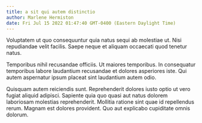 ```yaml
---
title: a sit qui autem distinctio
author: Marlene Hermiston
date: Fri Jul 15 2022 01:47:40 GMT-0400 (Eastern Daylight Time)
---
```

Voluptatem ut quo consequuntur quia natus sequi ab molestiae ut. Nisi repudiandae velit facilis. Saepe neque et aliquam occaecati quod tenetur natus.

 Temporibus nihil recusandae officiis. Ut maiores temporibus. In consequatur temporibus labore laudantium recusandae et dolores asperiores iste. Qui autem aspernatur ipsum placeat sint laudantium autem odio.

 Quisquam autem reiciendis sunt. Reprehenderit dolores iusto optio ut vero fugiat aliquid adipisci. Sapiente quia quo quasi aut natus dolorem laboriosam molestias reprehenderit. Mollitia ratione sint quae id repellendus rerum. Magnam est dolores provident. Quo aut explicabo cupiditate omnis dolorum.